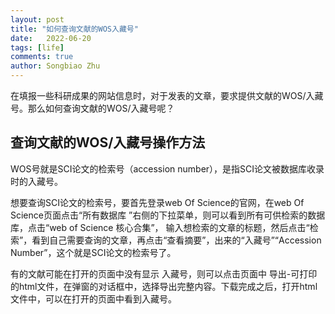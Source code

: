 ```yaml
---
layout: post
title: "如何查询文献的WOS入藏号"
date:   2022-06-20
tags: [life]
comments: true
author: Songbiao Zhu
---
```

在填报一些科研成果的网站信息时，对于发表的文章，要求提供文献的WOS/入藏号。那么如何查询文献的WOS/入藏号呢？

<!-- more -->

## 查询文献的WOS/入藏号操作方法
WOS号就是SCI论文的检索号（accession number），是指SCI论文被数据库收录时的入藏号。

想要查询SCI论文的检索号，要首先登录web Of Science的官网，在web Of Science页面点击“所有数据库
”右侧的下拉菜单，则可以看到所有可供检索的数据库，点击“web of Science 核心合集”， 输入想检索的文章的标题，然后点击“检索”，看到自己需要查询的文章，再点击“查看摘要”，出来的“入藏号”“Accession Number”，这个就是SCI论文的检索号了。

有的文献可能在打开的页面中没有显示 入藏号，则可以点击页面中 导出-可打印的html文件，在弹窗的对话框中，选择导出完整内容。下载完成之后，打开html文件中，可以在打开的页面中看到入藏号。
